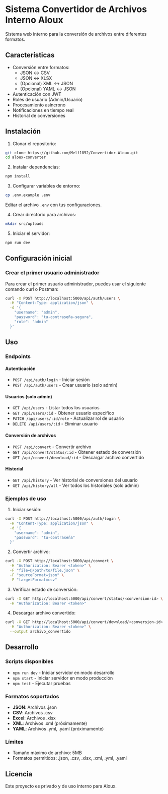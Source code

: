 # Sistema Convertidor de Archivos Interno Aloux

Sistema web interno para la conversión de archivos entre diferentes formatos.

## Características

- Conversión entre formatos:
  - JSON ↔ CSV
  - JSON ↔ XLSX
  - (Opcional) XML ↔ JSON
  - (Opcional) YAML ↔ JSON
- Autenticación con JWT
- Roles de usuario (Admin/Usuario)
- Procesamiento asíncrono
- Notificaciones en tiempo real
- Historial de conversiones


## Instalación

1. Clonar el repositorio:
```bash
git clone https://github.com/Melf1852/Convertidor-Aloux.git
cd aloux-converter
```

2. Instalar dependencias:
```bash
npm install
```

3. Configurar variables de entorno:
```bash
cp .env.example .env
```
Editar el archivo `.env` con tus configuraciones.

4. Crear directorio para archivos:
```bash
mkdir src/uploads
```

5. Iniciar el servidor:
```bash
npm run dev
```

## Configuración inicial

### Crear el primer usuario administrador

Para crear el primer usuario administrador, puedes usar el siguiente comando curl o Postman:

```bash
curl -X POST http://localhost:5000/api/auth/users \
  -H "Content-Type: application/json" \
  -d '{
    "username": "admin",
    "password": "tu-contraseña-segura",
    "role": "admin"
  }'
```

## Uso

### Endpoints

#### Autenticación
- `POST /api/auth/login` - Iniciar sesión
- `POST /api/auth/users` - Crear usuario (solo admin)

#### Usuarios (solo admin)
- `GET /api/users` - Listar todos los usuarios
- `GET /api/users/:id` - Obtener usuario específico
- `PATCH /api/users/:id/role` - Actualizar rol de usuario
- `DELETE /api/users/:id` - Eliminar usuario

#### Conversión de archivos
- `POST /api/convert` - Convertir archivo
- `GET /api/convert/status/:id` - Obtener estado de conversión
- `GET /api/convert/download/:id` - Descargar archivo convertido

#### Historial
- `GET /api/history` - Ver historial de conversiones del usuario
- `GET /api/history/all` - Ver todos los historiales (solo admin)

### Ejemplos de uso

1. Iniciar sesión:
```bash
curl -X POST http://localhost:5000/api/auth/login \
  -H "Content-Type: application/json" \
  -d '{
    "username": "admin",
    "password": "tu-contraseña"
  }'
```

2. Convertir archivo:
```bash
curl -X POST http://localhost:5000/api/convert \
  -H "Authorization: Bearer <token>" \
  -F "file=@/path/to/file.json" \
  -F "sourceFormat=json" \
  -F "targetFormat=csv"
```

3. Verificar estado de conversión:
```bash
curl -X GET http://localhost:5000/api/convert/status/<conversion-id> \
  -H "Authorization: Bearer <token>"
```

4. Descargar archivo convertido:
```bash
curl -X GET http://localhost:5000/api/convert/download/<conversion-id> \
  -H "Authorization: Bearer <token>" \
  --output archivo_convertido
```

## Desarrollo

### Scripts disponibles

- `npm run dev` - Iniciar servidor en modo desarrollo
- `npm start` - Iniciar servidor en modo producción
- `npm test` - Ejecutar pruebas

### Formatos soportados

- **JSON**: Archivos .json
- **CSV**: Archivos .csv
- **Excel**: Archivos .xlsx
- **XML**: Archivos .xml (próximamente)
- **YAML**: Archivos .yml, .yaml (próximamente)

### Límites
- Tamaño máximo de archivo: 5MB
- Formatos permitidos: .json, .csv, .xlsx, .xml, .yml, .yaml

## Licencia

Este proyecto es privado y de uso interno para Aloux. 
